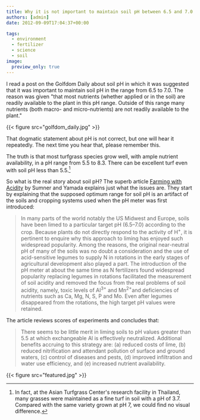 ```yaml
---
title: Why it is not important to maintain soil pH between 6.5 and 7.0
authors: [admin] 
date: 2012-09-09T17:04:37+00:00

tags:
  - environment
  - fertilizer
  - science
  - soil
image:
  preview_only: true
---
```


I read a post on the Golfdom Daily about soil pH in which it was suggested that it was important to maintain soil pH in the range from 6.5 to 7.0. The reason was given "that most nutrients (whether applied or in the soil) are readily available to the plant in this pH range. Outside of this range many nutrients (both macro- and micro-nutrients) are not readily available to the plant."

{{< figure src="golfdom_daily.jpg" >}}

That dogmatic statement about pH is not correct, but one will hear it repeatedly. The next time you hear that, please remember this.

The truth is that most turfgrass species grow well, with ample nutrient availability, in a pH range from 5.5 to 8.3. There can be excellent turf even with soil pH less than 5.5.[^1]

[^1]: In fact, at the Asian Turfgrass Center's research facility in Thailand, many grasses were maintained as a fine turf in soil with a pH of 3.7. Compared with the same variety grown at pH 7, we could find no visual difference.

So what is the real story about soil pH? The superb article [Farming with Acidity](https://doi.org/10.1081/CSS-120014461) by Sumner and Yamada explains just what the issues are. They start by explaining that the supposed optimum range for soil pH is an artifact of the soils and cropping systems used when the pH meter was first introduced:

> In many parts of the world notably the US Midwest and Europe, soils have been limed to a particular target pH (6.5–7.0) according to the crop. Because plants do not directly respond to the activity of H<sup>+</sup>, it is pertinent to enquire why this approach to liming has enjoyed such widespread popularity. Among the reasons, the original near-neutral pH of many of the soils was no doubt a consideration and the use of acid-sensitive legumes to supply N in rotations in the early stages of agricultural development also played a part. The introduction of the pH meter at about the same time as N fertilizers found widespread popularity replacing legumes in rotations facilitated the measurement of soil acidity and removed the focus from the real problems of soil acidity, namely, toxic levels of Al<sup>3+</sup> and Mn<sup>2+</sup>and deficiencies of nutrients such as Ca, Mg, N, S, P and Mo. Even after legumes disappeared from the rotations, the high target pH values were retained.

The article reviews scores of experiments and concludes that:

> There seems to be little merit in liming soils to pH values greater than 5.5 at which exchangeable Al is effectively neutralized. Additional benefits accruing to this strategy are: (a) reduced costs of lime, (b) reduced nitrification and attendant pollution of surface and ground waters, (c) control of diseases and pests, (d) improved infiltration and water use efficiency, and (e) increased nutrient availability.

{{< figure src="featured.jpg" >}}



